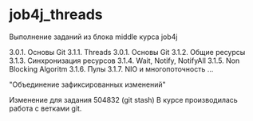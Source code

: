 # job4j_threads
Выполнение заданий из блока middle курса job4j

3.0.1. Основы Git
3.1.1. Threads
3.0.1. Основы Git
3.1.2. Общие ресурсы
3.1.3. Синхронизация ресурсов
3.1.4. Wait, Notify, NotifyAll
3.1.5. Non Blocking Algoritm
3.1.6. Пулы
3.1.7. NIO и многопоточность
...

"Объединение зафиксированных изменений"

Изменение для задания 504832 (git stash)
В курсе производилась работа с ветками git.